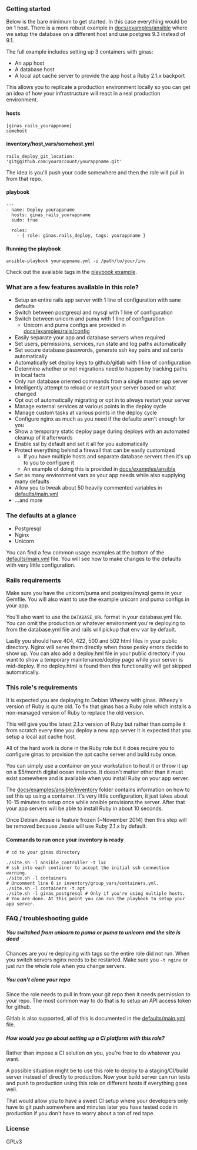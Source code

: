 ### Getting started

Below is the bare minimum to get started. In this case everything would be on 1 host. There is a more robust example in [docs/examples/ansible](#) where we setup the database on a different host and use postgres 9.3 instead of 9.1.

The full example includes setting up 3 containers with ginas:

- An app host
- A database host
- A local apt cache server to provide the app host a Ruby 2.1.x backport

This allows you to replicate a production environment locally so you can get
an idea of how your infrastructure will react in a real production environment.

#### hosts

```
[ginas_rails_yourappname]
somehost
```

#### inventory/host_vars/somehost.yml

`rails_deploy_git_location: 'git@github.com:youraccount/yourappname.git'`

The idea is you'll push your code somewhere and then the role will pull in from that repo.

#### playbook

```
---
- name: Deploy yourappname
  hosts: ginas_rails_yourappname
  sudo: true

  roles:
    - { role: ginas.rails_deploy, tags: yourappname }
```

#### Running the playbook

`ansible-playbook yourappname.yml -i /path/to/your/inv`

Check out the available tags in the [playbook example](#).

### What are a few features available in this role?

- Setup an entire rails app server with 1 line of configuration with sane defaults
- Switch between postgresql and mysql with 1 line of configuration
- Switch between unicorn and puma with 1 line of configuration
  - Unicorn and puma configs are provided in [docs/examples/rails/config](#)
- Easily separate your app and database servers when required
- Set users, permissions, services, run state and log paths automatically
- Set secure database passwords, generate ssh key pairs and ssl certs automatically
- Automatically set deploy keys to github/gitlab with 1 line of configuration
- Determine whether or not migrations need to happen by tracking paths in local facts
- Only run database oriented commands from a single master app server
- Intelligently attempt to reload or restart your server based on what changed
- Opt out of automatically migrating or opt in to always restart your server
- Manage external services at various points in the deploy cycle
- Manage custom tasks at various points in the deploy cycle
- Configure nginx as much as you need if the defaults aren't enough for you
- Show a temporary static deploy page during deploys with an automated cleanup of it afterwards
- Enable ssl by default and set it all for you automatically
- Protect everything behind a firewall that can be easily customized
  - If you have multiple hosts and separate database servers then it's up to you to configure it
  - An example of doing this is provided in [docs/examples/ansible](#)
- Set as many environment vars as your app needs while also supplying many defaults
- Allow you to tweak about 50 heavily commented variables in [defaults/main.yml](#)
- ...and more

### The defaults at a glance

- Postgresql
- Nginx
- Unicorn

You can find a few common usage examples at the bottom of the [defaults/main.yml](#) file. You will see how to make changes to the defaults with very little configuration.

### Rails requirements

Make sure you have the unicorn/puma and postgres/mysql gems in your Gemfile. You will also want to use the example unicorn and puma configs in your app.

You'll also want to use the `DATABASE_URL` format in your database.yml file. You can omit the production or whatever environment you're deploying to from the database.yml file and rails will pickup that env var by default.

Lastly you should have 404, 422, 500 and 502 html files in your public directory. Nginx will serve them directly when those pesky errors decide to show up. You can also add a deploy.hml file in your public directory if you want to show a temporary maintenance/deploy page while your server is mid-deploy. If no deploy.html is found then this functionality will get skipped automatically.

### This role's requirements

It is expected you are deploying to Debian Wheezy with ginas. Wheezy's version of Ruby is quite old. To fix that ginas has a Ruby role which installs a non-managed version of Ruby to replace the old version.

This will give you the latest 2.1.x version of Ruby but rather than compile it from scratch every time you deploy a new app server it is expected that you setup a local apt cache host.

All of the hard work is done in the Ruby role but it does require you to configure ginas to provision the apt cache server and build ruby once.

You can simply use a container on your workstation to host it or throw it up on a $5/month digital ocean instance. It doesn't matter other than it must exist somewhere and is available when you install Ruby on your app server.

The [docs/examples/ansible/inventory](#) folder contains information on how to set this up using a container. It's very little configuration, it just takes about 10-15 minutes to setup once while ansible provisions the server. After that your app servers will be able to install Ruby in about 10 seconds.

Once Debian Jessie is feature frozen (~November 2014) then this step will be removed because Jessie will use Ruby 2.1.x by default.

#### Commands to run once your inventory is ready

```
# cd to your ginas directory

./site.sh -l ansible_controller -t lxc
# ssh into each container to accept the initial ssh connection warning.
./site.sh -l containers
# Uncomment line 6 in inventory/group_vars/containers.yml.
./site.sh -l containers -t apt
./site.sh -l ginas_postgresql # Only if you're using multiple hosts.
# You are done. At this point you can run the playbook to setup your app server.
```

### FAQ / troubleshooting guide

##### You switched from unicorn to puma or puma to unicorn and the site is dead
Chances are you're deploying with tags so the entire role did not run. When you switch servers nginx needs to be restarted. Make sure you `-t nginx` or just run the whole role when you change servers.

##### You can't clone your repo
Since the role needs to pull in from your git repo then it needs permission to your repo. The most common way to do that is to setup an API access token for github.

Gitlab is also supported, all of this is documented in the [defaults/main.yml](#) file.

##### How would you go about setting up a CI platform with this role?
Rather than impose a CI solution on you, you're free to do whatever you want.

A possible situation might be to use this role to deploy to a staging/CI/build server instead of directly to production. Now your build server can run tests and push to production using this role on different hosts if everything goes well.

That would allow you to have a sweet CI setup where your developers only have to git push somewhere and minutes later you have tested code in production if you don't have to worry about a ton of red tape.

### License

GPLv3
